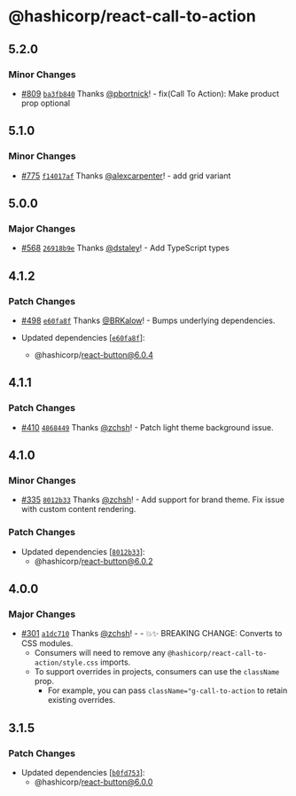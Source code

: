 # @hashicorp/react-call-to-action

## 5.2.0

### Minor Changes

- [#809](https://github.com/hashicorp/react-components/pull/809) [`ba3fb840`](https://github.com/hashicorp/react-components/commit/ba3fb8408c15184bdccb67af2cf7a484ba13a3c8) Thanks [@pbortnick](https://github.com/pbortnick)! - fix(Call To Action): Make product prop optional

## 5.1.0

### Minor Changes

- [#775](https://github.com/hashicorp/react-components/pull/775) [`f14017af`](https://github.com/hashicorp/react-components/commit/f14017afe507d459bb74a7669000aa34441ce6a1) Thanks [@alexcarpenter](https://github.com/alexcarpenter)! - add grid variant

## 5.0.0

### Major Changes

- [#568](https://github.com/hashicorp/react-components/pull/568) [`26918b9e`](https://github.com/hashicorp/react-components/commit/26918b9e32b3d4882bb18786f09eaa63c178bbc6) Thanks [@dstaley](https://github.com/dstaley)! - Add TypeScript types

## 4.1.2

### Patch Changes

- [#498](https://github.com/hashicorp/react-components/pull/498) [`e60fa8f`](https://github.com/hashicorp/react-components/commit/e60fa8f437a98f97f6c0ed396f194192cf5e376e) Thanks [@BRKalow](https://github.com/BRKalow)! - Bumps underlying dependencies.

- Updated dependencies [[`e60fa8f`](https://github.com/hashicorp/react-components/commit/e60fa8f437a98f97f6c0ed396f194192cf5e376e)]:
  - @hashicorp/react-button@6.0.4

## 4.1.1

### Patch Changes

- [#410](https://github.com/hashicorp/react-components/pull/410) [`4868449`](https://github.com/hashicorp/react-components/commit/4868449099eb1d59eb3d7384d125d7d7afd79ea0) Thanks [@zchsh](https://github.com/zchsh)! - Patch light theme background issue.

## 4.1.0

### Minor Changes

- [#335](https://github.com/hashicorp/react-components/pull/335) [`8012b33`](https://github.com/hashicorp/react-components/commit/8012b33fa39d62b3227b3ad00e4e0cab683ffead) Thanks [@zchsh](https://github.com/zchsh)! - Add support for brand theme. Fix issue with custom content rendering.

### Patch Changes

- Updated dependencies [[`8012b33`](https://github.com/hashicorp/react-components/commit/8012b33fa39d62b3227b3ad00e4e0cab683ffead)]:
  - @hashicorp/react-button@6.0.2

## 4.0.0

### Major Changes

- [#301](https://github.com/hashicorp/react-components/pull/301) [`a1dc710`](https://github.com/hashicorp/react-components/commit/a1dc710957d4025ae2e93089751ffb0348639cb3) Thanks [@zchsh](https://github.com/zchsh)! - - 💥✨ BREAKING CHANGE: Converts to CSS modules.
  - Consumers will need to remove any `@hashicorp/react-call-to-action/style.css` imports.
  - To support overrides in projects, consumers can use the `className` prop.
    - For example, you can pass `className="g-call-to-action` to retain existing overrides.

## 3.1.5

### Patch Changes

- Updated dependencies [[`b0fd753`](https://github.com/hashicorp/react-components/commit/b0fd753d7f9e5c4649424139712d4d2c5ec5ffd9)]:
  - @hashicorp/react-button@6.0.0
